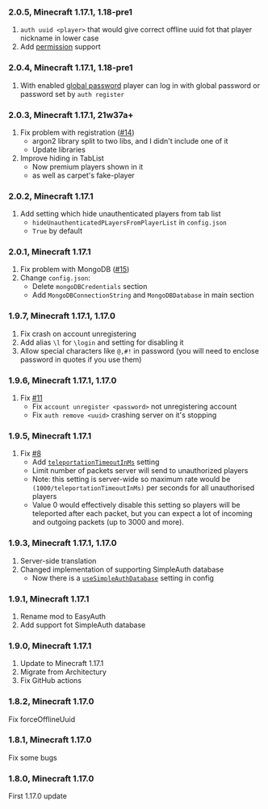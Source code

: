 ### 2.0.5, Minecraft 1.17.1, 1.18-pre1

1) `auth uuid <player>` that would give correct offline uuid fot that player nickname in lower case
2) Add [permission](https://github.com/NikitaCartes/EasyAuth/wiki/Permissions) support

### 2.0.4, Minecraft 1.17.1, 1.18-pre1

1) With enabled [global password](https://github.com/NikitaCartes/EasyAuth/wiki/Global-password) player can log in with global password or password set by `auth register`

### 2.0.3, Minecraft 1.17.1, 21w37a+

1) Fix problem with registration ([#14](https://github.com/NikitaCartes/EasyAuth/issues/14))
    - argon2 library split to two libs, and I didn't include one of it
    - Update libraries
2) Improve hiding in TabList
    - Now premium players shown in it
    - as well as carpet's fake-player

### 2.0.2, Minecraft 1.17.1

1) Add setting which hide unauthenticated players from tab list
    - `hideUnauthenticatedPLayersFromPlayerList` in `config.json`
    - `True` by default

### 2.0.1, Minecraft 1.17.1

1) Fix problem with MongoDB ([#15](https://github.com/NikitaCartes/EasyAuth/issues/15))
2) Change `config.json`:
    - Delete `mongoDBCredentials` section
    - Add `MongoDBConnectionString` and `MongoDBDatabase` in main section

### 1.9.7, Minecraft 1.17.1, 1.17.0

1) Fix crash on account unregistering
2) Add alias `\l` for `\login` and setting for disabling it
3) Allow special characters like `@,#!` in password (you will need to enclose password in quotes if you use them)

### 1.9.6, Minecraft 1.17.1, 1.17.0

1) Fix [#11](https://github.com/NikitaCartes/EasyAuth/issues/11)
    - Fix `account unregister <password>` not unregistering account
    - Fix `auth remove <uuid>` crashing server on it's stopping

### 1.9.5, Minecraft 1.17.1

1) Fix [#8](https://github.com/NikitaCartes/EasyAuth/issues/8)
    - Add [`teleportationTimeoutInMs`](https://github.com/NikitaCartes/EasyAuth/wiki/Config#experimental-part) setting
    - Limit number of packets server will send to unauthorized players
    - Note: this setting is server-wide so maximum rate would be `(1000/teleportationTimeoutInMs)` per seconds for all
      unauthorised players
    - Value 0 would effectively disable this setting so players will be teleported after each packet, but you can expect
      a lot of incoming and outgoing packets (up to 3000 and more).

### 1.9.3, Minecraft 1.17.1, 1.17.0

1) Server-side translation
2) Changed implementation of supporting SimpleAuth database
    - Now there is a [`useSimpleAuthDatabase`](https://github.com/NikitaCartes/EasyAuth/wiki/Config#experimental-part)
      setting in config

### 1.9.1, Minecraft 1.17.1

1) Rename mod to EasyAuth
2) Add support fot SimpleAuth database

### 1.9.0, Minecraft 1.17.1

1) Update to Minecraft 1.17.1
2) Migrate from Architectury
3) Fix GitHub actions

### 1.8.2, Minecraft 1.17.0

Fix forceOfflineUuid

### 1.8.1, Minecraft 1.17.0

Fix some bugs

### 1.8.0, Minecraft 1.17.0

First 1.17.0 update